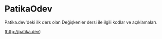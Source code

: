# PatikaOdev
Patika.dev'deki ilk ders olan Değişkenler dersi ile ilgili kodlar ve açıklamaları.

(http://patika.dev)
